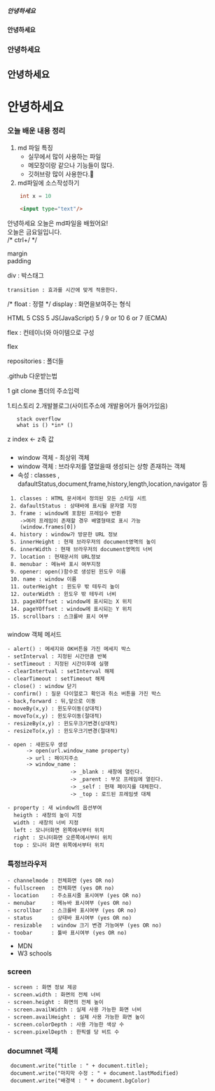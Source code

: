 ##### 안녕하세요
#### 안녕하세요
### 안녕하세요
## 안녕하세요
# 안녕하세요

### 오늘 배운 내용 정리
1. md 파일 특징
    - 실무에서 많이 사용하는 파일
    - 메모장이랑 같으나 기능들이 많다.
    - 깃허브랑 많이 사용한다.🎈
2. md파일에 소스작성하기
~~~java
    int x = 10
~~~
~~~html
    <input type="text"/>
~~~
안녕하세요 오늘은 md파일을 배웠어요!  
오늘은 금요일입니다.  
 /* ctrl+/ */

 margin  
 padding  

 div : 박스태그

~~~ 
transition : 효과를 시간에 맞게 적용한다.
~~~
 /* float : 정렬 */
display : 화면을보여주는 형식

HTML 5
CSS 5
JS(JavaScript) 5 / 9 or 10
6 or 7 (ECMA)

flex : 컨테이너와 아이템으로 구성

flex

repositories : 폴더들

.github 다운받는법

1 git clone 폴더의 주소입력

1.티스토리
2.개발블로그(사이트주소에 개발용어가 들어가있음)
~~~stack
   stack overflow
   what is () *in* ()
~~~

z index <- z축 값

###
- window 객체 - 최상위 객체
- window 객체 : 브라우저를 열었을때 생성되는 상항 존재하는 객체
- 속성 : classes , dafaultStatus,document,frame,history,length,location,navigator 등

~~~
 1. classes : HTML 문서에서 정의된 모든 스타일 시트
 2. dafaultStatus : 상태바에 표시될 문자열 지정
 3. frame : window에 포함된 프레임수 반환
    ->여러 프레임이 존재할 경우 배열형태로 표시 가능
    (window.frames[0]) 
 4. history : window가 방문한 URL 정보
 5. innerHeight : 현재 브라우저의 document영역의 높이
 6. innerWidth : 현재 브라우저의 document영역의 너비
 7. location : 현재문서의 URL정보
 8. menubar : 메뉴바 표시 여부지정
 9. opener: open()함수로 생성된 윈도우 이름
 10. name : window 이름
 11. outerHeight : 윈도우 밖 테두리 높이
 12. outerWidth : 윈도우 밖 테두리 너비
 13. pageXOffset : window에 표시되는 X 위치
 14. pageYOffset : window에 표시되는 Y 위치
 15. scrollbars : 스크롤바 표시 여부
 ~~~

 ###
 window 객체 메서드

 ~~~
- alert() : 메세지와 OK버튼을 가진 메세지 박스
- setInterval : 지정된 시간만큼 반복
- setTimeout : 지정된 시간이후에 실행
- clearIntertval : setInterval 해제
- clearTimeout : setTimeout 해제
- close() : window 닫기
- confirm() : 질문 다이얼로그 확인과 취소 버튼을 가진 박스
- back,forward : 뒤,앞으로 이동
- moveBy(x,y) : 윈도우이동(상대적) 
- moveTo(x,y) : 윈도우이동(절대적)
- resizeBy(x,y) : 윈도우크기변경(상대적)
- resizeTo(x,y) : 윈도우크기변경(절대적)
~~~
```
- open : 새윈도우 생성
      -> open(url.window_name property)
      -> url : 페이지주소
      -> window_name : 
                    -> _blank : 새창에 열린다.
                    -> _parent : 부모 프레임에 열린다.
                    -> _self : 현재 페이지를 대체한다.
                    -> _top : 로드된 프레임셋 대체
```
~~~
- property : 새 window의 옵션부여
  heigth : 새창의 높이 지정
  width : 새창의 너비 지정
  left : 모니터화면 왼쪽에서부터 위치
  right : 모니터화면 오른쪽에서부터 위치        
  top : 모니터 화면 위쪽에서부터 위치
~~~
### 특정브라우저
~~~
- channelmode : 전체화면 (yes OR no)
- fullscreen  : 전체화면 (yes OR no)
- location    : 주소표시줄 표시여부 (yes OR no)
- menubar     : 메뉴바 표시여부 (yes OR no)
- scrollbar   : 스크롤바 표시여부 (yes OR no)
- status      : 상태바 표시여부 (yes OR no)
- resizable   : window 크기 변경 가능여부 (yes OR no)
- toobar      : 툴바 표시여부 (yes OR no)
~~~ 

- MDN 
- W3 schools
### screen
~~~
- screen : 화면 정보 제공
- screen.width : 화면의 전체 너비
- screen.height : 화면의 전체 높이
- screen.availWidth : 실제 사용 가능한 화면 너비
- screen.availHeight : 실제 사용 가능한 화면 높이
- screen.colorDepth : 사용 가능한 색상 수
- screen.pixelDepth : 한픽셀 당 비트 수
~~~     

### documnet 객체
~~~
 document.write("title : " + document.title);
 document.write("마지막 수정 : " + document.lastModified)
 document.write("배경색 : " + document.bgColor)
~~~
